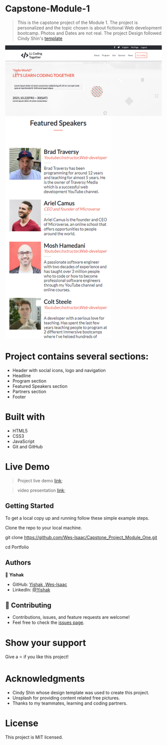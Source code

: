 # Capstone-Module-1
> This is the capstone project of the Module 1. 
> The project is  personalized and the topic chosen is about fictional Web development bootcamp. Photos and Dates are not real. 
> The project Design followed Cindy Shin's [template](https://www.behance.net/gallery/29845175/CC-Global-Summit-2015)

![Desktop Version](images/desktop.png)
![Mobile Version](images/mobile.png)

# Project contains several sections:

- Header with social icons, logo and navigation
- Headline 
- Program section
- Featured Speakers section
- Partners section
- Footer

# Built with
- HTML5
- CSS3
- JavaScript
- Git and GitHub

# Live Demo
> Project live demo [link](https://wes-isaac.github.io/Capstone_Project_Module_One/);

> video presentation [link](https://www.loom.com/share/f1d16b08241149f6be4532e90b00c2fb);

## Getting Started

To get a local copy up and running follow these simple example steps.

Clone the repo to your local machine.

git clone https://github.com/Wes-Isaac/Capstone_Project_Module_One.git

cd Portfolio

## Authors

👤 **Yishak**

- GitHub: [Yishak ,Wes-Isaac](https://github.com/Wes-Isaac)
- LinkedIn: [@Yishak](https://www.linkedin.com/in/yishak-wesego-b404851a7/)

## 🤝 Contributing
- Contributions, issues, and feature requests are welcome!
- Feel free to check the [issues page](https://github.com/Wes-Isaac/Capstone_Project_Module_One/issues).

# Show your support
Give a ⭐ if you like this project!

# Acknowledgments
- Cindy Shin whose design template was used to create this project.
- Unsplash for providing content related free pictures.
- Thanks to my teammates, learning and coding partners.

# License
This project is MIT licensed.
